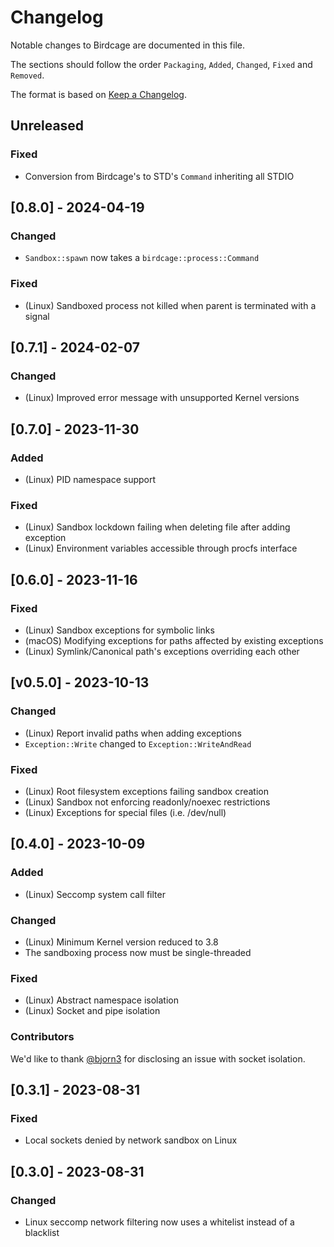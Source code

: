 # Changelog

Notable changes to Birdcage are documented in this file.

The sections should follow the order `Packaging`, `Added`, `Changed`, `Fixed` and `Removed`.

The format is based on [Keep a Changelog](https://keepachangelog.com/en/1.0.0/).

## Unreleased

### Fixed

- Conversion from Birdcage's to STD's `Command` inheriting all STDIO

## [0.8.0] - 2024-04-19

### Changed

- `Sandbox::spawn` now takes a `birdcage::process::Command`

### Fixed

- (Linux) Sandboxed process not killed when parent is terminated with a signal

## [0.7.1] - 2024-02-07

### Changed

- (Linux) Improved error message with unsupported Kernel versions

## [0.7.0] - 2023-11-30

### Added

- (Linux) PID namespace support

### Fixed

- (Linux) Sandbox lockdown failing when deleting file after adding exception
- (Linux) Environment variables accessible through procfs interface

## [0.6.0] - 2023-11-16

### Fixed

- (Linux) Sandbox exceptions for symbolic links
- (macOS) Modifying exceptions for paths affected by existing exceptions
- (Linux) Symlink/Canonical path's exceptions overriding each other

## [v0.5.0] - 2023-10-13

### Changed

- (Linux) Report invalid paths when adding exceptions
- `Exception::Write` changed to `Exception::WriteAndRead`

### Fixed

- (Linux) Root filesystem exceptions failing sandbox creation
- (Linux) Sandbox not enforcing readonly/noexec restrictions
- (Linux) Exceptions for special files (i.e. /dev/null)

## [0.4.0] - 2023-10-09

### Added

- (Linux) Seccomp system call filter

### Changed

- (Linux) Minimum Kernel version reduced to 3.8
- The sandboxing process now must be single-threaded

### Fixed

- (Linux) Abstract namespace isolation
- (Linux) Socket and pipe isolation

### Contributors

We'd like to thank [@bjorn3](https://github.com/bjorn3) for disclosing an issue
with socket isolation.

## [0.3.1] - 2023-08-31

### Fixed

- Local sockets denied by network sandbox on Linux

## [0.3.0] - 2023-08-31

### Changed

- Linux seccomp network filtering now uses a whitelist instead of a blacklist
